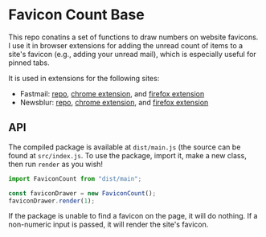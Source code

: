 # Favicon Count Base
This repo conatins a set of functions to draw numbers on website favicons. I
use it in browser extensions for adding the unread count of items to a site's
favicon (e.g., adding your unread mail), which is especially useful for pinned
tabs.

It is used in extensions for the following sites:
* Fastmail:
  [repo](https://github.com/mgeraci/fastmail-favicon-count),
	[chrome extension](https://chrome.google.com/webstore/detail/fastmail-favicon-count/edphkeodanpjkllbfopplbdpofglfpdm),
	and [firefox extension](https://addons.mozilla.org/en-US/firefox/addon/fastmail-favicon-count/)
* Newsblur:
  [repo](https://github.com/mgeraci/newsblur-favicon-count),
	[chrome extension](https://chrome.google.com/webstore/detail/newsblur-favicon-count/aljiepkbclfgfjnmlaehmfjcjeigkeag),
	and [firefox extension](https://addons.mozilla.org/en-US/firefox/addon/newsblur-favicon-count/)

## API

The compiled package is available at `dist/main.js` (the source can be found at
`src/index.js`. To use the package, import it, make a new class, then run
`render` as you wish!

```.js
import FaviconCount from "dist/main";

const faviconDrawer = new FaviconCount();
faviconDrawer.render(1);
```

If the package is unable to find a favicon on the page, it will do nothing. If
a non-numeric input is passed, it will render the site's favicon.
